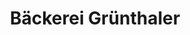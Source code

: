 ---
title: "Bäckerei Grünthaler"
url: /neukirchen-bei-sulzbach-rosenberg/baeckerei-gruenthaler/
shop: Bäckerei
---